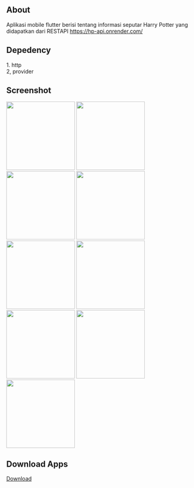 <h2>About</h2>
Aplikasi mobile flutter berisi tentang informasi seputar Harry Potter yang didapatkan dari RESTAPI <a href="https://hp-api.onrender.com/">https://hp-api.onrender.com/</a>

<h2>Depedency</h2>
1. http<br>
2, provider<br>

<h2>Screenshot</h2>
<img src="https://github.com/itsmeyogs/potterpedia/assets/113589887/810cc1f2-6520-4dc4-8c75-31c42c8a0002" width="180">
<img src="https://github.com/itsmeyogs/potterpedia/assets/113589887/2547dd1a-e372-438c-86a1-4182c27d9c79" width="180">
<img src="https://github.com/itsmeyogs/potterpedia/assets/113589887/e6882368-6fa0-455e-b887-7737645799ef" width="180">
<img src="https://github.com/itsmeyogs/potterpedia/assets/113589887/5c265bda-badd-478b-9b3a-2016e8f099c7" width="180"><br>
<img src="https://github.com/itsmeyogs/potterpedia/assets/113589887/27e75474-9df7-43e0-9c16-8ca302e705d1" width="180">
<img src="https://github.com/itsmeyogs/potterpedia/assets/113589887/3de2c016-9b84-40b1-94f7-2304c4890fae" width="180">
<img src="https://github.com/itsmeyogs/potterpedia/assets/113589887/ef606064-513c-436e-833d-67dc98704f52" width="180">
<img src="https://github.com/itsmeyogs/potterpedia/assets/113589887/7648e2ad-a68a-4382-8346-1edfa270958a" width="180"><br>
<img src="https://github.com/itsmeyogs/potterpedia/assets/113589887/e105234a-77dd-4d21-bc6a-609e3b956a49" width="180">


<h2>Download Apps</h2>

<a href="https://github.com/itsmeyogs/potterpedia/releases">Download</a>







